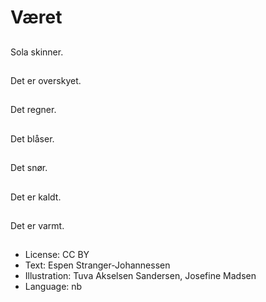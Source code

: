 # Været

##
Sola skinner.

##
Det er overskyet.

##
Det regner.

##
Det blåser.

##
Det snør.

##
Det er kaldt.

##
Det er varmt.

##
* License: CC BY
* Text: Espen Stranger-Johannessen
* Illustration: Tuva Akselsen Sandersen, Josefine Madsen
* Language: nb
